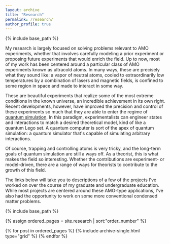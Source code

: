 ```yaml
---
layout: archive
title: "Research"
permalink: /research/
author_profile: true
---
```


{% include base_path %}

My research is largely focused on solving problems relevant to AMO experiments, whether that involves carefully modeling a prior experiment or proposing future experiments that would enrich the field. Up to now, most of my work has been centered around a particular class of AMO experiments known as ultracold atoms. In many ways, these are precisely what they sound like: a vapor of neutral atoms, cooled to extraordinarily low temperatures by a combination of lasers and magnetic fields, is confined to some region in space and made to interact in some way.

These are beautiful experiments that realize some of the most extreme conditions in the known universe, an incredible achievement in its own right. Recent developments, however, have improved the precision and control of these experiments so much that they are able to enter the regime of [quantum simulation](https://arxiv.org/abs/1308.6253). In this paradigm, experimentalists can engineer states and interactions to match a desired theoretical model, kind of like a quantum Lego set. A quantum computer is sort of the apex of quantum simulation: a quantum simulator that's capable of simulating arbitrary interactions.

Of course, trapping and controlling atoms is very tricky, and the long-term goals of quantum simulation are still a ways off. As a theorist, this is what makes the field so interesting. Whether the contributions are experiment- or model-driven, there are a range of ways for theorists to contribute to the growth of this field.

The links below will take you to descriptions of a few of the projects I've worked on over the course of my graduate and undergraduate education. While most projects are centered around these AMO-type applications, I've also had the opportunity to work on some more conventional condensed matter problems. 

<!-- These are intended to be broad themes -->

 <!-- I've worked on with this goal in mind, as well as a few projects with broader condensed matter applications. -->

<nbsp>

{% include base_path %}

{% assign ordered_pages = site.research | sort:"order_number" %}

{% for post in ordered_pages %} 
  {% include archive-single.html type="grid" %} 
{% endfor %}
